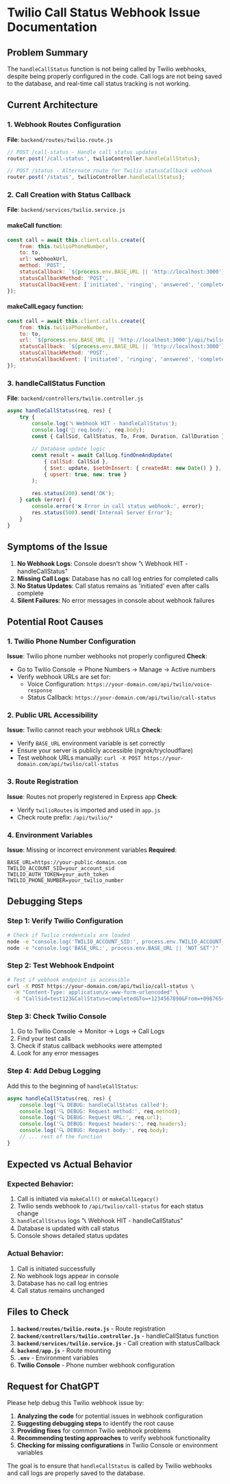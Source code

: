 # Twilio Call Status Webhook Issue Documentation

## Problem Summary

The `handleCallStatus` function is not being called by Twilio webhooks, despite being properly configured in the code. Call logs are not being saved to the database, and real-time call status tracking is not working.

## Current Architecture

### 1. Webhook Routes Configuration
**File**: `backend/routes/twilio.route.js`
```javascript
// POST /call-status - Handle call status updates
router.post('/call-status', twilioController.handleCallStatus);

// POST /status - Alternate route for Twilio statusCallback webhook
router.post('/status', twilioController.handleCallStatus);
```

### 2. Call Creation with Status Callback
**File**: `backend/services/twilio.service.js`

#### makeCall function:
```javascript
const call = await this.client.calls.create({
    from: this.twilioPhoneNumber,
    to: to,
    url: webhookUrl,
    method: 'POST',
    statusCallback: `${process.env.BASE_URL || 'http://localhost:3000'}/api/twilio/call-status`,
    statusCallbackMethod: 'POST',
    statusCallbackEvent: ['initiated', 'ringing', 'answered', 'completed']
});
```

#### makeCallLegacy function:
```javascript
const call = await this.client.calls.create({
    from: this.twilioPhoneNumber,
    to: to,
    url: `${process.env.BASE_URL || 'http://localhost:3000'}/api/twilio/voice-response?campaignId=${campaignId}`,
    statusCallback: `${process.env.BASE_URL || 'http://localhost:3000'}/api/twilio/call-status`,
    statusCallbackMethod: 'POST',
    statusCallbackEvent: ['initiated', 'ringing', 'answered', 'completed']
});
```

### 3. handleCallStatus Function
**File**: `backend/controllers/twilio.controller.js`
```javascript
async handleCallStatus(req, res) {
    try {
        console.log('📞 Webhook HIT - handleCallStatus');
        console.log('🧾 req.body:', req.body);
        const { CallSid, CallStatus, To, From, Duration, CallDuration } = req.body;
        
        // Database update logic
        const result = await CallLog.findOneAndUpdate(
            { callSid: CallSid },
            { $set: update, $setOnInsert: { createdAt: new Date() } },
            { upsert: true, new: true }
        );
        
        res.status(200).send('OK');
    } catch (error) {
        console.error('❌ Error in call status webhook:', error);
        res.status(500).send('Internal Server Error');
    }
}
```

## Symptoms of the Issue

1. **No Webhook Logs**: Console doesn't show "📞 Webhook HIT - handleCallStatus"
2. **Missing Call Logs**: Database has no call log entries for completed calls
3. **No Status Updates**: Call status remains as 'initiated' even after calls complete
4. **Silent Failures**: No error messages in console about webhook failures

## Potential Root Causes

### 1. Twilio Phone Number Configuration
**Issue**: Twilio phone number webhooks not properly configured
**Check**: 
- Go to Twilio Console → Phone Numbers → Manage → Active numbers
- Verify webhook URLs are set for:
  - Voice Configuration: `https://your-domain.com/api/twilio/voice-response`
  - Status Callback: `https://your-domain.com/api/twilio/call-status`

### 2. Public URL Accessibility
**Issue**: Twilio cannot reach your webhook URLs
**Check**:
- Verify `BASE_URL` environment variable is set correctly
- Ensure your server is publicly accessible (ngrok/trycloudflare)
- Test webhook URLs manually: `curl -X POST https://your-domain.com/api/twilio/call-status`

### 3. Route Registration
**Issue**: Routes not properly registered in Express app
**Check**:
- Verify `twilioRoutes` is imported and used in `app.js`
- Check route prefix: `/api/twilio/*`

### 4. Environment Variables
**Issue**: Missing or incorrect environment variables
**Required**:
```
BASE_URL=https://your-public-domain.com
TWILIO_ACCOUNT_SID=your_account_sid
TWILIO_AUTH_TOKEN=your_auth_token
TWILIO_PHONE_NUMBER=your_twilio_number
```

## Debugging Steps

### Step 1: Verify Twilio Configuration
```bash
# Check if Twilio credentials are loaded
node -e "console.log('TWILIO_ACCOUNT_SID:', process.env.TWILIO_ACCOUNT_SID ? 'SET' : 'NOT SET')"
node -e "console.log('BASE_URL:', process.env.BASE_URL || 'NOT SET')"
```

### Step 2: Test Webhook Endpoint
```bash
# Test if webhook endpoint is accessible
curl -X POST https://your-domain.com/api/twilio/call-status \
  -H "Content-Type: application/x-www-form-urlencoded" \
  -d "CallSid=test123&CallStatus=completed&To=+1234567890&From=+0987654321"
```

### Step 3: Check Twilio Console
1. Go to Twilio Console → Monitor → Logs → Call Logs
2. Find your test calls
3. Check if status callback webhooks were attempted
4. Look for any error messages

### Step 4: Add Debug Logging
Add this to the beginning of `handleCallStatus`:
```javascript
async handleCallStatus(req, res) {
    console.log('🔍 DEBUG: handleCallStatus called');
    console.log('🔍 DEBUG: Request method:', req.method);
    console.log('🔍 DEBUG: Request URL:', req.url);
    console.log('🔍 DEBUG: Request headers:', req.headers);
    console.log('🔍 DEBUG: Request body:', req.body);
    // ... rest of the function
}
```

## Expected vs Actual Behavior

### Expected Behavior:
1. Call is initiated via `makeCall()` or `makeCallLegacy()`
2. Twilio sends webhook to `/api/twilio/call-status` for each status change
3. `handleCallStatus` logs "📞 Webhook HIT - handleCallStatus"
4. Database is updated with call status
5. Console shows detailed status updates

### Actual Behavior:
1. Call is initiated successfully
2. No webhook logs appear in console
3. Database has no call log entries
4. Call status remains unchanged

## Files to Check

1. **`backend/routes/twilio.route.js`** - Route registration
2. **`backend/controllers/twilio.controller.js`** - handleCallStatus function
3. **`backend/services/twilio.service.js`** - Call creation with statusCallback
4. **`backend/app.js`** - Route mounting
5. **`.env`** - Environment variables
6. **Twilio Console** - Phone number webhook configuration

## Request for ChatGPT

Please help debug this Twilio webhook issue by:

1. **Analyzing the code** for potential issues in webhook configuration
2. **Suggesting debugging steps** to identify the root cause
3. **Providing fixes** for common Twilio webhook problems
4. **Recommending testing approaches** to verify webhook functionality
5. **Checking for missing configurations** in Twilio Console or environment variables

The goal is to ensure that `handleCallStatus` is called by Twilio webhooks and call logs are properly saved to the database. 